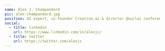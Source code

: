 ```yaml
---
name: Alex J. Champandard
pic: alex-champandard.jpg
position: AI expert, co-founder Creative.ai & director @nuclai conference
social:
  - title: linkedin
    url: https://www.linkedin.com/in/alexjc/
  - title: twitter
    url: https://twitter.com/alexjc
---
```

